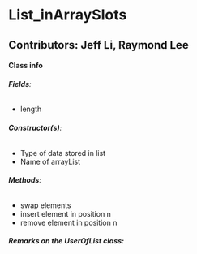 # **List_inArraySlots**
## **Contributors**: Jeff Li, Raymond Lee
#### **Class info**
###### **Fields**:
- length
###### **Constructor(s)**:
- Type of data stored in list
- Name of arrayList 
###### **Methods**:
- swap elements
- insert element in position n
- remove element in position n
##### **Remarks on the UserOfList class**:
